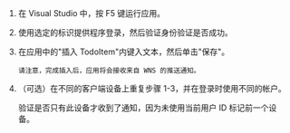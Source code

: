 ﻿
1. 在 Visual Studio 中，按 F5 键运行应用。

2. 使用选定的标识提供程序登录，然后验证身份验证是否成功。 

3. 在应用中的"插入 TodoItem"内键入文本，然后单击"保存"。

       请注意，完成插入后，应用将会接收来自 WNS 的推送通知。

4. （可选）在不同的客户端设备上重复步骤 1-3，并在登录时使用不同的帐户。  

    验证是否只有此设备才收到了通知，因为未使用当前用户 ID 标记前一个设备。 
